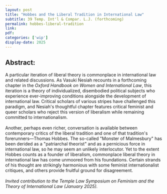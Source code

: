 ```yaml
---
layout: post
title: "Hobbes and the Liberal Tradition in International Law"
subtitle: 39 Temp. Int'l & Compar. L.J. (forthcoming)
permalink: hobbes-liberal-tradition
link:
pdf: 
categories: ['wip']
display-date: 2025
---
```


<h2>Abstract:</h2>
A particular iteration of liberal theory is commonplace in international law and related discussions. As Vasuki Nesiah recounts in a forthcoming chapter in the <i>Oxford Handbook on Women and International Law</i>, this iteration is a theory of individualized, disembodied political subjects who experience ever-improving conditions alongside the development of international law. Critical scholars of various stripes have challenged this paradigm, and Nesiah's thoughtful chapter features critical feminist and queer scholars who reject this version of liberalism while remaining committed to internationalism.
<br>
<br>
Another, perhaps even richer, conversation is available between contemporary critics of the liberal tradition and one of that tradition's forerunners—Thomas Hobbes. The so-called "Monster of Malmesbury" has been derided as a "patriarchal theorist" and as a pernicious force in international law, so he may seem an unlikely interlocutor. Yet to the extent Hobbes counts as a founder of liberalism, commonplace liberal theory in international law has come unmoored from his foundations. Certain strands of his thought are strikingly harmonious with some feminist internationalist critiques, and others provide fruitful ground for disagreement.
<br>
<br>
<i>Invited contribution to the Temple Law Symposium on Feminism and the Theory of International Law (January 2025).</i>
